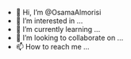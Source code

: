 - 👋 Hi, I’m @OsamaAlmorisi
- 👀 I’m interested in ...
- 🌱 I’m currently learning ...
- 💞️ I’m looking to collaborate on ...
- 📫 How to reach me ...

<!---
OsamaAlmorisi/OsamaAlmorisi is a ✨ special ✨ repository because its `README.md` (this file) appears on your GitHub profile.
You can click the Preview link to take a look at your changes.
--->
